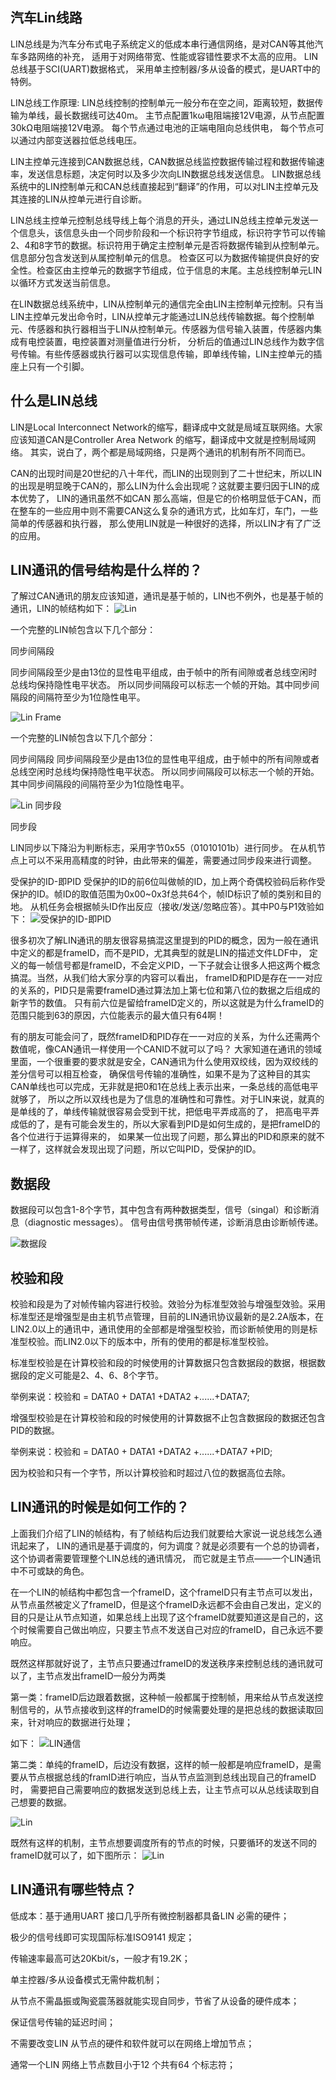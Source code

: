 ## 汽车Lin线路

LIN总线是为汽车分布式电子系统定义的低成本串行通信网络，是对CAN等其他汽车多路网络的补充，
适用于对网络带宽、性能或容错性要求不太高的应用。 LIN总线基于SCI(UART)数据格式，
采用单主控制器/多从设备的模式，是UART中的特例。

LIN总线工作原理:
LIN总线控制的控制单元一般分布在空之间，距离较短，数据传输为单线，最长数据线可达40m。
主节点配置1kω电阻端接12V电源，从节点配置30kΩ电阻端接12V电源。 每个节点通过电池的正端电阻向总线供电，
每个节点可以通过内部变送器拉低总线电压。

LIN主控单元连接到CAN数据总线，CAN数据总线监控数据传输过程和数据传输速率，发送信息标题，决定何时以及多少次向LIN数据总线发送信息。
LIN数据总线系统中的LIN控制单元和CAN总线直接起到“翻译”的作用，可以对LIN主控单元及其连接的LIN从控单元进行自诊断。

LIN总线主控单元控制总线导线上每个消息的开头，通过LIN总线主控单元发送一个信息头，该信息头由一个同步阶段和一个标识符字节组成，标识符字节可以传输2、4和8字节的数据。标识符用于确定主控制单元是否将数据传输到从控制单元。信息部分包含发送到从属控制单元的信息。
检查区可以为数据传输提供良好的安全性。检查区由主控单元的数据字节组成，位于信息的末尾。主总线控制单元LIN以循环方式发送当前信息。

在LIN数据总线系统中，LIN从控制单元的通信完全由LIN主控制单元控制。只有当LIN主控单元发出命令时，LIN从控单元才能通过LIN总线传输数据。每个控制单元、传感器和执行器相当于LIN从控制单元。传感器为信号输入装置，传感器内集成有电控装置，电控装置对测量值进行分析，
分析后的值通过LIN总线作为数字信号传输。有些传感器或执行器可以实现信息传输，即单线传输，LIN主控单元的插座上只有一个引脚。



## 什么是LIN总线

LIN是Local Interconnect Network的缩写，翻译成中文就是局域互联网络。大家应该知道CAN是Controller Area Network 的缩写，翻译成中文就是控制局域网络。
其实，说白了，两个都是局域网络，只是两个通讯的机制有所不同而已。

CAN的出现时间是20世纪的八十年代，而LIN的出现则到了二十世纪末，所以LIN的出现是明显晚于CAN的，那么LIN为什么会出现呢？这就要主要归因于LIN的成本优势了，
LIN的通讯虽然不如CAN 那么高端，但是它的价格明显低于CAN，而在整车的一些应用中则不需要CAN这么复杂的通讯方式，比如车灯，车门，一些简单的传感器和执行器，
那么使用LIN就是一种很好的选择，所以LIN才有了广泛的应用。

## LIN通讯的信号结构是什么样的？

了解过CAN通讯的朋友应该知道，通讯是基于帧的，LIN也不例外，也是基于帧的通讯，LIN的帧结构如下：
![Lin](Image/img_20.png)

一个完整的LIN帧包含以下几个部分：

同步间隔段

同步间隔段至少是由13位的显性电平组成，由于帧中的所有间隙或者总线空闲时总线均保持隐性电平状态。
所以同步间隔段可以标志一个帧的开始。其中同步间隔段的间隔符至少为1位隐性电平。

![Lin Frame](Image/img_21.png)

一个完整的LIN帧包含以下几个部分：

同步间隔段
同步间隔段至少是由13位的显性电平组成，由于帧中的所有间隙或者总线空闲时总线均保持隐性电平状态。
所以同步间隔段可以标志一个帧的开始。其中同步间隔段的间隔符至少为1位隐性电平。

![Lin 同步段](Image/img_22.png)


同步段

LIN同步以下降沿为判断标志，采用字节0x55（01010101b）进行同步。
在从机节点上可以不采用高精度的时钟，由此带来的偏差，需要通过同步段来进行调整。

受保护的ID-即PID
受保护的ID的前6位叫做帧的ID，加上两个奇偶校验码后称作受保护的ID。帧ID的取值范围为0x00~0x3f总共64个，帧ID标识了帧的类别和目的地。
从机任务会根据帧头ID作出反应（接收/发送/忽略应答）。其中P0与P1效验如下：
![受保护的ID-即PID](Image/img_23.png)

很多初次了解LIN通讯的朋友很容易搞混这里提到的PID的概念，因为一般在通讯中定义的都是frameID，而不是PID，尤其典型的就是LIN的描述文件LDF中，
定义的每一帧信号都是frameID，不会定义PID，一下子就会让很多人把这两个概念搞混。当然，从我们给大家分享的内容可以看出，
frameID和PID是存在一一对应的关系的，PID只是需要frameID通过算法加上第七位和第八位的数据之后组成的新字节的数值。
只有前六位是留给frameID定义的，所以这就是为什么frameID的范围只能到63的原因，六位能表示的最大值只有64啊！

有的朋友可能会问了，既然frameID和PID存在一一对应的关系，为什么还需两个数值呢，像CAN通讯一样使用一个CANID不就可以了吗？
大家知道在通讯的领域里面，一个很重要的要求就是安全，CAN通讯为什么使用双绞线，因为双绞线的差分信号可以相互检查，
确保信号传输的准确性，如果不是为了这种目的其实CAN单线也可以完成，无非就是把0和1在总线上表示出来，一条总线的高低电平就够了，
所以之所以双线也是为了信息的准确性和可靠性。对于LIN来说，就真的是单线的了，单线传输就很容易会受到干扰，把低电平弄成高的了，
把高电平弄成低的了，是有可能会发生的，所以大家看到PID是如何生成的，是把frameID的各个位进行于运算得来的，
如果某一位出现了问题，那么算出的PID和原来的就不一样了，这样就会发现出现了问题，所以它叫PID，受保护的ID。

## 数据段 

数据段可以包含1-8个字节，其中包含有两种数据类型，信号（singal）和诊断消息（diagnostic messages）。
信号由信号携带帧传递，诊断消息由诊断帧传递。

![数据段](Image/img_24.png)

## 校验和段

校验和段是为了对帧传输内容进行校验。效验分为标准型效验与增强型效验。采用标准型还是增强型是由主机节点管理，目前的LIN通讯协议最新的是2.2A版本，在LIN2.0以上的通讯中，通讯使用的全部都是增强型校验，而诊断帧使用的则是标准型校验。而LIN2.0以下的版本中，所有的使用的都是标准型校验。

标准型校验是在计算校验和段的时候使用的计算数据只包含数据段的数据，根据数据段的定义可能是2、4、6、8个字节。

举例来说：校验和 = DATA0 + DATA1 +DATA2 +......+DATA7;

增强型校验是在计算校验和段的时候使用的计算数据不止包含数据段的数据还包含PID的数据。

举例来说：校验和 = DATA0 + DATA1 +DATA2 +......+DATA7 +PID;

因为校验和只有一个字节，所以计算校验和时超过八位的数据高位去除。

## LIN通讯的时候是如何工作的？

上面我们介绍了LIN的帧结构，有了帧结构后边我们就要给大家说一说总线怎么通讯起来了，
LIN的通讯是基于调度的，何为调度？就是必须要有一个总的协调者，这个协调者需要管理整个LIN总线的通讯情况，
而它就是主节点——一个LIN通讯中不可或缺的角色。

在一个LIN的帧结构中都包含一个frameID，这个frameID只有主节点可以发出，从节点虽然被定义了frameID，但是这个frameID永远都不会由自己发出，定义的目的只是让从节点知道，如果总线上出现了这个frameID就要知道这是自己的，这个时候需要自己做出响应，只要主节点不发送自己对应的frameID，自己永远不要响应。

既然这样那就好说了，主节点只要通过frameID的发送秩序来控制总线的通讯就可以了，主节点发出frameID一般分为两类

第一类：frameID后边跟着数据，这种帧一般都属于控制帧，用来给从节点发送控制信号的，从节点接收到这样的frameID的时候需要处理的是把总线的数据读取回来，针对响应的数据进行处理；

如下：
![LIN通信](Image/img_25.png)

第二类：单纯的frameID，后边没有数据，这样的帧一般都是响应frameID，是需要从节点根据总线的framID进行响应，当从节点监测到总线出现自己的frameID时，
需要把自己需要响应的数据发送到总线上去，让主节点可以从总线读取到自己想要的数据。

![Lin](Image/img_26.png)

既然有这样的机制，主节点想要调度所有的节点的时候，只要循环的发送不同的frameID就可以了，如下图所示：
![Lin](Image/img_27.png)

## LIN通讯有哪些特点？

低成本：基于通用UART 接口几乎所有微控制器都具备LIN 必需的硬件；

极少的信号线即可实现国际标准ISO9141 规定；

传输速率最高可达20Kbit/s，一般才有19.2K；

单主控器/多从设备模式无需仲裁机制；

从节点不需晶振或陶瓷震荡器就能实现自同步，节省了从设备的硬件成本；

保证信号传输的延迟时间；

不需要改变LIN 从节点的硬件和软件就可以在网络上增加节点；

通常一个LIN 网络上节点数目小于12 个共有64 个标志符；
